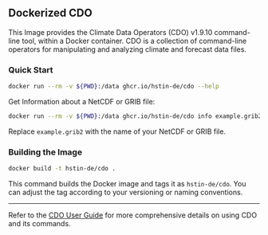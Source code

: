 ## Dockerized CDO

This Image provides the Climate Data Operators (CDO) v1.9.10 command-line tool, within a Docker container. CDO is a collection of command-line operators for manipulating and analyzing climate and forecast data files.

### Quick Start

```bash
docker run --rm -v ${PWD}:/data ghcr.io/hstin-de/cdo --help
```

Get Information about a NetCDF or GRIB file:
```bash
docker run --rm -v ${PWD}:/data ghcr.io/hstin-de/cdo info example.grib2
```

Replace `example.grib2` with the name of your NetCDF or GRIB file.

### Building the Image

```bash
docker build -t hstin-de/cdo .
```

This command builds the Docker image and tags it as `hstin-de/cdo`. You can adjust the tag according to your versioning or naming conventions.

---


Refer to the [CDO User Guide](https://code.mpimet.mpg.de/projects/cdo/) for more comprehensive details on using CDO and its commands.
